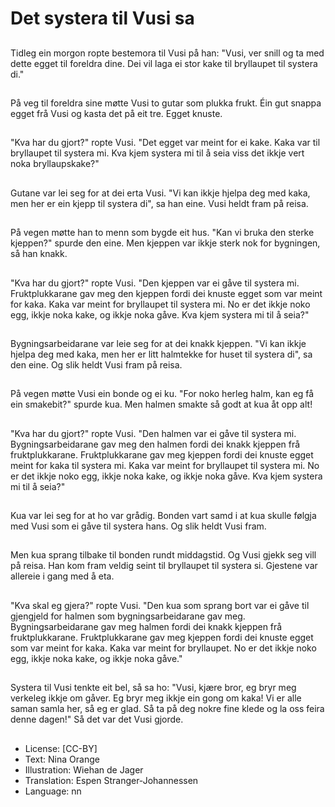 # Det systera til Vusi sa

##
Tidleg ein morgon ropte bestemora til Vusi på han: "Vusi, ver snill og ta med dette egget til foreldra dine. Dei vil laga ei stor kake til bryllaupet til systera di."

##
På veg til foreldra sine møtte Vusi to gutar som plukka frukt. Éin gut snappa egget frå Vusi og kasta det på eit tre. Egget knuste.

##
"Kva har du gjort?" ropte Vusi. "Det egget var meint for ei kake. Kaka var til bryllaupet til systera mi. Kva kjem systera mi til å seia viss det ikkje vert noka bryllaupskake?"

##
Gutane var lei seg for at dei erta Vusi. "Vi kan ikkje hjelpa deg med kaka, men her er ein kjepp til systera di", sa han eine. Vusi heldt fram på reisa.

##
På vegen møtte han to menn som bygde eit hus. "Kan vi bruka den sterke kjeppen?" spurde den eine. Men kjeppen var ikkje sterk nok for bygningen, så han knakk.

##
"Kva har du gjort?" ropte Vusi. "Den kjeppen var ei gåve til systera mi. Fruktplukkarane gav meg den kjeppen fordi dei knuste egget som var meint for kaka. Kaka var meint for bryllaupet til systera mi. No er det ikkje noko egg, ikkje noka kake, og ikkje noka gåve. Kva kjem systera mi til å seia?"

##
Bygningsarbeidarane var leie seg for at dei knakk kjeppen. "Vi kan ikkje hjelpa deg med kaka, men her er litt halmtekke for huset til systera di", sa den eine. Og slik heldt Vusi fram på reisa.

##
På vegen møtte Vusi ein bonde og ei ku. "For noko herleg halm, kan eg få ein smakebit?" spurde kua. Men halmen smakte så godt at kua åt opp alt!

##
"Kva har du gjort?" ropte Vusi. "Den halmen var ei gåve til systera mi. Bygningsarbeidarane gav meg den halmen fordi dei knakk kjeppen frå fruktplukkarane. Fruktplukkarane gav meg kjeppen fordi dei knuste egget meint for kaka til systera mi. Kaka var meint for bryllaupet til systera mi. No er det ikkje noko egg, ikkje noka kake, og ikkje noka gåve. Kva kjem systera mi til å seia?"

##
Kua var lei seg for at ho var grådig. Bonden vart samd i at kua skulle følgja med Vusi som ei gåve til systera hans. Og slik heldt Vusi fram.

##
Men kua sprang tilbake til bonden rundt middagstid. Og Vusi gjekk seg vill på reisa. Han kom fram veldig seint til bryllaupet til systera si. Gjestene var allereie i gang med å eta.

##
"Kva skal eg gjera?" ropte Vusi. "Den kua som sprang bort var ei gåve til gjengjeld for halmen som bygningsarbeidarane gav meg. Bygningsarbeidarane gav meg halmen fordi dei knakk kjeppen frå fruktplukkarane. Fruktplukkarane gav meg kjeppen fordi dei knuste egget som var meint for kaka. Kaka var meint for bryllaupet. No er det ikkje noko egg, ikkje noka kake, og ikkje noka gåve."

##
Systera til Vusi tenkte eit bel, så sa ho: "Vusi, kjære bror, eg bryr meg verkeleg ikkje om gåver. Eg bryr meg ikkje ein gong om kaka! Vi er alle saman samla her, så eg er glad. Så ta på deg nokre fine klede og la oss feira denne dagen!" Så det var det Vusi gjorde.

##
* License: [CC-BY]
* Text: Nina Orange
* Illustration: Wiehan de Jager
* Translation: Espen Stranger-Johannessen
* Language: nn
